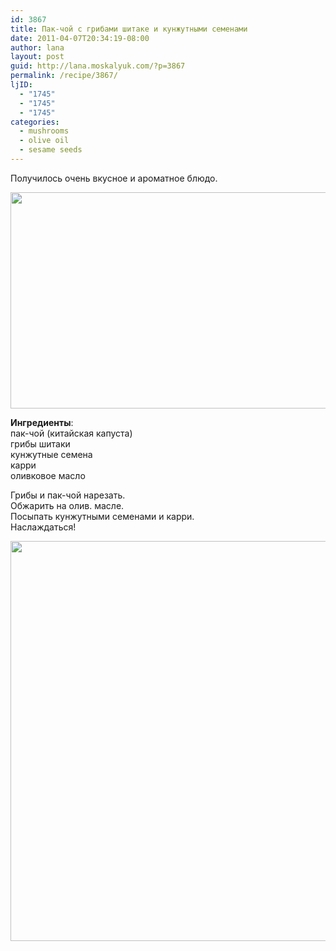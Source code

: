 ```yaml
---
id: 3867
title: Пак-чой с грибами шитаке и кунжутными семенами
date: 2011-04-07T20:34:19-08:00
author: lana
layout: post
guid: http://lana.moskalyuk.com/?p=3867
permalink: /recipe/3867/
ljID:
  - "1745"
  - "1745"
  - "1745"
categories:
  - mushrooms
  - olive oil
  - sesame seeds
---
```

Получилось очень вкусное и ароматное блюдо.

<img loading="lazy" class="alignnone" title="bok choy" src="http://farm6.static.flickr.com/5188/5599747406_ef3f9fb5a9_z.jpg" alt="" width="640" height="346" /> 

**Ингредиенты**:  
пак-чой (китайская капуста)  
грибы шитаки  
кунжутные семена  
карри  
оливковое масло

Грибы и пак-чой нарезать.  
Обжарить на олив. масле.  
Посыпать кунжутными семенами и карри.  
Наслаждаться!

<img loading="lazy" class="alignnone" title="bok choy" src="http://farm6.static.flickr.com/5030/5599751002_d3e2d9037a_z.jpg" alt="" width="526" height="640" />